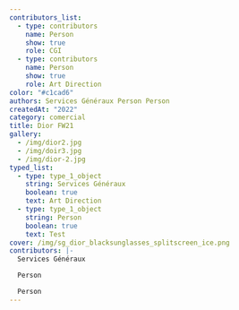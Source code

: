 ```yaml
---
contributors_list:
  - type: contributors
    name: Person
    show: true
    role: CGI
  - type: contributors
    name: Person
    show: true
    role: Art Direction
color: "#c1cad6"
authors: Services Généraux P﻿erson P﻿erson
createdAt: "2022"
category: comercial
title: Dior FW21
gallery:
  - /img/dior2.jpg
  - /img/doir3.jpg
  - /img/dior-2.jpg
typed_list:
  - type: type_1_object
    string: Services Généraux
    boolean: true
    text: Art Direction
  - type: type_1_object
    string: P﻿erson
    boolean: true
    text: Test
cover: /img/sg_dior_blacksunglasses_splitscreen_ice.png
contributors: |-
  Services Généraux

  P﻿erson

  P﻿erson
---
```

